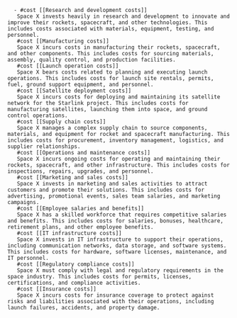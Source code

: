       - #cost [[Research and development costs]]
       Space X invests heavily in research and development to innovate and improve their rockets, spacecraft, and other technologies. This includes costs associated with materials, equipment, testing, and personnel.
       #cost [[Manufacturing costs]]
       Space X incurs costs in manufacturing their rockets, spacecraft, and other components. This includes costs for sourcing materials, assembly, quality control, and production facilities.
       #cost [[Launch operation costs]]
       Space X bears costs related to planning and executing launch operations. This includes costs for launch site rentals, permits, fuel, ground support equipment, and personnel.
       #cost [[Satellite deployment costs]]
       Space X incurs costs for deploying and maintaining its satellite network for the Starlink project. This includes costs for manufacturing satellites, launching them into space, and ground control operations.
       #cost [[Supply chain costs]]
       Space X manages a complex supply chain to source components, materials, and equipment for rocket and spacecraft manufacturing. This includes costs for procurement, inventory management, logistics, and supplier relationships.
       #cost [[Operations and maintenance costs]]
       Space X incurs ongoing costs for operating and maintaining their rockets, spacecraft, and other infrastructure. This includes costs for inspections, repairs, upgrades, and personnel.
       #cost [[Marketing and sales costs]]
       Space X invests in marketing and sales activities to attract customers and promote their solutions. This includes costs for advertising, promotional events, sales team salaries, and marketing campaigns.
       #cost [[Employee salaries and benefits]]
       Space X has a skilled workforce that requires competitive salaries and benefits. This includes costs for salaries, bonuses, healthcare, retirement plans, and other employee benefits.
       #cost [[IT infrastructure costs]]
       Space X invests in IT infrastructure to support their operations, including communication networks, data storage, and software systems. This includes costs for hardware, software licenses, maintenance, and IT personnel.
       #cost [[Regulatory compliance costs]]
       Space X must comply with legal and regulatory requirements in the space industry. This includes costs for permits, licenses, certifications, and compliance activities.
       #cost [[Insurance costs]]
       Space X incurs costs for insurance coverage to protect against risks and liabilities associated with their operations, including launch failures, accidents, and property damage.



